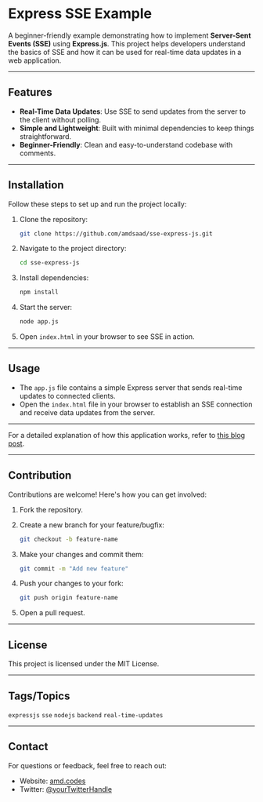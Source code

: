 # Express SSE Example

A beginner-friendly example demonstrating how to implement **Server-Sent Events (SSE)** using **Express.js**. This project helps developers understand the basics of SSE and how it can be used for real-time data updates in a web application.

---

## Features

- **Real-Time Data Updates**: Use SSE to send updates from the server to the client without polling.
- **Simple and Lightweight**: Built with minimal dependencies to keep things straightforward.
- **Beginner-Friendly**: Clean and easy-to-understand codebase with comments.

---

## Installation

Follow these steps to set up and run the project locally:

1. Clone the repository:

   ```bash
   git clone https://github.com/amdsaad/sse-express-js.git
   ```

2. Navigate to the project directory:

   ```bash
   cd sse-express-js
   ```

3. Install dependencies:

   ```bash
   npm install
   ```

4. Start the server:

   ```bash
   node app.js
   ```

5. Open `index.html` in your browser to see SSE in action.

---

## Usage

- The `app.js` file contains a simple Express server that sends real-time updates to connected clients.
- Open the `index.html` file in your browser to establish an SSE connection and receive data updates from the server.

---

For a detailed explanation of how this application works, refer to [this blog post](https://amd.codes/posts/real-time-updates-with-sse-and-express-js).

---

## Contribution

Contributions are welcome! Here's how you can get involved:

1. Fork the repository.
2. Create a new branch for your feature/bugfix:

   ```bash
   git checkout -b feature-name
   ```

3. Make your changes and commit them:

   ```bash
   git commit -m "Add new feature"
   ```

4. Push your changes to your fork:

   ```bash
   git push origin feature-name
   ```

5. Open a pull request.

---

## License

This project is licensed under the MIT License.

---

## Tags/Topics

`expressjs` `sse` `nodejs` `backend` `real-time-updates`

---

## Contact

For questions or feedback, feel free to reach out:

- Website: [amd.codes](https://amd.codes)
- Twitter: [@yourTwitterHandle](https://twitter.com/amd_saad)
